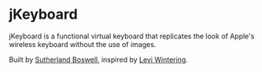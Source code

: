 # jKeyboard

jKeyboard is a functional virtual keyboard that replicates the look of Apple's wireless keyboard without the use of images.

Built by [Sutherland Boswell](http://sutherlandboswell.com), inspired by [Levi Wintering](http://dribbble.com/shots/455602-Apple-Keyboard).